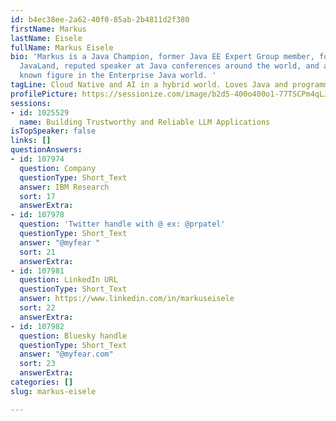 ```yaml
---
id: b4ec38ee-2a62-40f0-85ab-2b4811d2f380
firstName: Markus
lastName: Eisele
fullName: Markus Eisele
bio: 'Markus is a Java Champion, former Java EE Expert Group member, founder of German
  JavaLand, reputed speaker at Java conferences around the world, and a very well
  known figure in the Enterprise Java world. '
tagLine: Cloud Native and AI in a hybrid world. Loves Java and programming.
profilePicture: https://sessionize.com/image/b2d5-400o400o1-77TSCPm4qLJ9CED6R2kDEU.jpg
sessions:
- id: 1025529
  name: Building Trustworthy and Reliable LLM Applications
isTopSpeaker: false
links: []
questionAnswers:
- id: 107974
  question: Company
  questionType: Short_Text
  answer: IBM Research
  sort: 17
  answerExtra:
- id: 107978
  question: 'Twitter handle with @ ex: @prpatel'
  questionType: Short_Text
  answer: "@myfear "
  sort: 21
  answerExtra:
- id: 107981
  question: LinkedIn URL
  questionType: Short_Text
  answer: https://www.linkedin.com/in/markuseisele
  sort: 22
  answerExtra:
- id: 107982
  question: Bluesky handle
  questionType: Short_Text
  answer: "@myfear.com"
  sort: 23
  answerExtra:
categories: []
slug: markus-eisele

---
```

